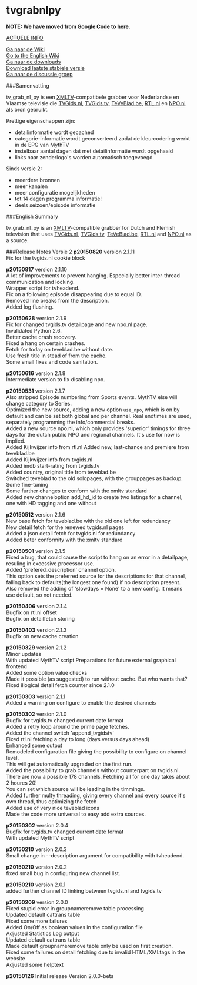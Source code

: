 # tvgrabnlpy
**NOTE: We have moved from [Google Code](https://code.google.com/p/tvgrabnlpy/) to here**.

[ACTUELE INFO](https://github.com/tvgrabbers/tvgrabnlpy/wiki/actueel)

[Ga naar de Wiki](https://github.com/tvgrabbers/tvgrabnlpy/wiki)  
[Go to the English Wiki](https://github.com/tvgrabbers/tvgrabnlpy/wiki/English)  
[Ga naar de downloads](https://github.com/tvgrabbers/tvgrabnlpy/releases)  
[Download laatste stabiele versie](https://github.com/tvgrabbers/tvgrabnlpy/releases/latest)  
[Ga naar de discussie groep](https://groups.google.com/forum/#!forum/tvgrabnlpy)  

###Samenvatting

tv_grab_nl_py is een [XMLTV](http://xmltv.org)-compatibele grabber voor Nederlandse en Vlaamse televisie die [TVGids.nl](http://www.tvgids.nl), [TVGids.tv](http://www.tvgids.tv), [TeVeBlad.be](http://www.teveblad.be), [RTL.nl](http://www.rtl.nl) en [NPO.nl](http://www.npo.nl) als bron gebruikt.

Prettige eigenschappen zijn:
  * detailinformatie wordt gecached
  * categorie-informatie wordt geconverteerd zodat de kleurcodering werkt in de EPG van MythTV
  * instelbaar aantal dagen dat met detailinformatie wordt opgehaald
  * links naar zenderlogo's worden automatisch toegevoegd

Sinds versie 2:
  * meerdere bronnen
  * meer kanalen
  * meer configuratie mogelijkheden
  * tot 14 dagen programma informatie!
  * deels seizoen/episode informatie

###English Summary

tv_grab_nl_py is an [XMLTV](http://xmltv.org)-compatible grabber for Dutch and Flemish television that uses [TVGids.nl](http://www.tvgids.nl), [TVGids.tv](http://www.tvgids.tv), [TeVeBlad.be](http://www.teveblad.be), [RTL.nl](http://www.rtl.nl) and [NPO.nl](http://www.npo.nl) as a source.

###Release Notes Versie 2
**p20150820**   version 2.1.11  
Fix for the tvgids.nl cookie block  

**p20150817**   version 2.1.10  
A lot of improvements to prevent hanging. Especially better inter-thread communication and locking.  
Wrapper script for tvheadend.  
Fix on a following episode disappearing due to equal ID.  
Removed line breaks from the description.  
Added log flushing.  

**p20150628**   version 2.1.9  
Fix for changed tvgids.tv detailpage and new npo.nl page.  
Invalidated Python 2.6.  
Better cache crash recovery.  
Fixed a hang on certain crashes.  
Fetch for today on teveblad.be without date.  
Use fresh title in stead of from the cache.  
Some small fixes and code sanitation.  

**p20150616**   version 2.1.8  
Intermediate version to fix disabling npo.

**p20150531**   version 2.1.7  
Also stripped Episode numbering from Sports events. MythTV else will change category to Series.  
Optimized the new source, adding a new option `use_npo`, which is on by default and can be set both global and per channel. Real endtimes are used, separately programming the info/commercial breaks.  
Added a new source npo.nl, which only provides 'superior' timings for three days for the dutch public NPO and regional channels. It's use for now is implied.  
Added Kijkwijzer info from rtl.nl
Added new, last-chance and premiere from teveblad.be  
Added Kijkwijzer info from tvgids.nl  
Added imdb start-rating from tvgids.tv  
Added country, original title from teveblad.be  
Switched teveblad to the old solopages, with the grouppages as backup.  
Some fine-tuning  
Some further changes to conform with the xmltv standard  
Added new channeloption add_hd_id to create two listings for a channel, one with HD tagging and one without  

**p20150512**   version 2.1.6  
New base fetch for teveblad.be with the old one left for redundancy  
New detail fetch for the renewed tvgids.nl pages  
Added a json detail fetch for tvgids.nl for redundancy  
Added beter conformity with the xmltv standard  

**p20150501**   version 2.1.5  
Fixed a bug, that could cause the script to hang on an error in a detailpage, resuling in excessive processor use.  
Added 'prefered_description' channel option.  
This option sets the preferred source for the descriptions for that channel, falling back to defaults(the longest one found) if no description present.  
Also removed the adding of 'slowdays = None' to a new config. It means use default, so not needed.

**p20150406**   version 2.1.4  
Bugfix on rtl.nl offset  
Bugfix on detailfetch storing

**p20150403**   version 2.1.3  
Bugfix on new cache creation

**p20150329**   version 2.1.2  
Minor updates  
With updated MythTV script
Preparations for future external graphical frontend  
Added some option value checks  
Made it possible (as suggested) to run without cache. But who wants that?  
Fixed illogical detail fetch counter since 2.1.0  

**p20150303**   version 2.1.1  
Added a warning on configure to enable the desired channels

**p20150302**   version 2.1.0  
Bugfix for tvgids.tv changed current date format  
Added a retry loop around the prime page fetches.  
Added the channel switch 'append_tvgidstv'  
Fixed rtl.nl fetching a day to long (days versus days ahead)  
Enhanced some output  
Remodeled  configuration file giving the possibility to configure on channel level.  
This will get automatically upgraded on the first run.  
Added the possibility to grab channels without counterpart on tvgids.nl.  
There are now a possible 178 channels. Fetching all for one day takes about 2 houres 20!  
You can set which source will be leading in the timmings.  
Added further multy threading, giving every channel and every source it's own thread, thus optimizing the fetch  
Added use of very nice teveblad icons  
Made the code more universal to easy add extra sources.

**p20150302**   version 2.0.4  
Bugfix for tvgids.tv changed current date format  
With updated MythTV script

**p20150210**   version 2.0.3  
Small change in --description argument for compatibility with tvheadend.

**p20150210**   version 2.0.2  
fixed small bug in configuring new channel list.

**p20150210**   version 2.0.1  
added further channel ID linking between tvgids.nl and tvgids.tv

**p20150209**   version 2.0.0  
Fixed stupid error in groupnameremove table processing  
Updated default cattrans table  
Fixed some more failures  
Added On/Off as boolean values in the configuration file  
Adjusted Statistics Log output  
Updated default cattrans table  
Made default groupnameremove table only be used on first creation.  
Fixed some failures on detail fetching due to invalid HTML/XMLtags in the website  
Adjusted some helptext  

**p20150126**   Initial release Version 2.0.0-beta
